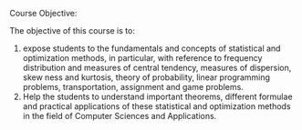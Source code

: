 Course Objective:

The objective of this course is to:
1. expose students to the fundamentals and concepts of statistical and optimization methods, in particular, with reference to
frequency distribution and measures of central tendency, measures of dispersion, skew ness and kurtosis, theory of probability,
linear programming problems, transportation, assignment and game problems.
2. Help the students to understand important theorems, different formulae and practical applications of these statistical and
optimization methods in the field of Computer Sciences and Applications.
